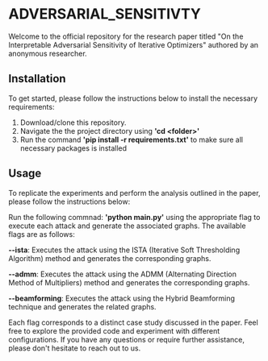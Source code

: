 # ADVERSARIAL_SENSITIVTY

Welcome to the official repository for the research paper titled "On the Interpretable Adversarial Sensitivity of Iterative Optimizers" authored by an anonymous researcher.

## Installation
To get started, please follow the instructions below to install the necessary requirements:

1. Download/clone this repository.
2. Navigate the the project directory using **'cd \<folder>'**
3. Run the command **'pip install -r requirements.txt'** to make sure all necessary packages is installed

## Usage

To replicate the experiments and perform the analysis outlined in the paper, please follow the instructions below:

Run the following commnad: **'python main.py'** using the appropriate flag to execute each attack and generate the associated graphs. The available flags are as follows:

**--ista**: Executes the attack using the ISTA (Iterative Soft Thresholding Algorithm) method and generates the corresponding graphs.

**--admm**: Executes the attack using the ADMM (Alternating Direction Method of Multipliers) method and generates the corresponding graphs.

**--beamforming**: Executes the attack using the Hybrid Beamforming technique and generates the related graphs.

Each flag corresponds to a distinct case study discussed in the paper.
Feel free to explore the provided code and experiment with different configurations. If you have any questions or require further assistance, please don't hesitate to reach out to us.
